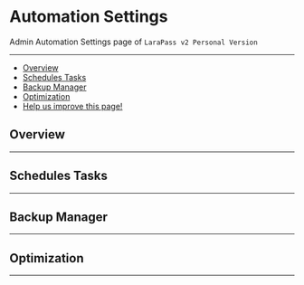 # Automation Settings

Admin Automation Settings page of `LaraPass v2 Personal Version`

---

- [Overview](#overview)
- [Schedules Tasks](#task)
- [Backup Manager](#backup)
- [Optimization](#optimize)
- [<a href="https://github.com/larapass/LaraPass-v2-Docs/edit/master/resources/docs/personal/admin/automation-settings.md" target="_blank"><i class="fa fa-edit"></i> Help us improve this page!</a>](#)

<a name="overview"></a>
## Overview

---

<a name="tasks"></a>
## Schedules Tasks

---

<a name="backup"></a>
## Backup Manager

---

<a name="optmize"></a>
## Optimization

---
<br />
<larecipe-feedback message="Thankyou for your feedback!">
</larecipe-feedback>